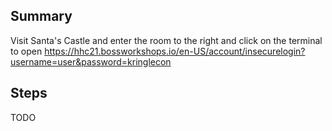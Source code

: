## Summary
Visit Santa's Castle and enter the room to the right and click on the terminal to open https://hhc21.bossworkshops.io/en-US/account/insecurelogin?username=user&password=kringlecon

## Steps
TODO

